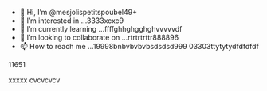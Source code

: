 - 👋 Hi, I’m @mesjolispetitspoubel49+
- 👀 I’m interested in ...3333xcxc9
- 🌱 I’m currently learning ...ffffghhghgghghvvvvvdf
- 💞️ I’m looking to collaborate on ...rtrtrtrttr888896
- 📫 How to reach me ...19998bnbvbvbvbsdsdsd999
03303ttytytydfdfdfdf
<!---xxxxc
mesjolispetitspoubel4/mesjolispetitspoubel4 is a ✨ special ✨ repository because its `README.md` (this file) appearcccs on your GitHub profile.
You can click the Preview link to take a look at your changes.
--->11651
xxxxx
cvcvcvcv
